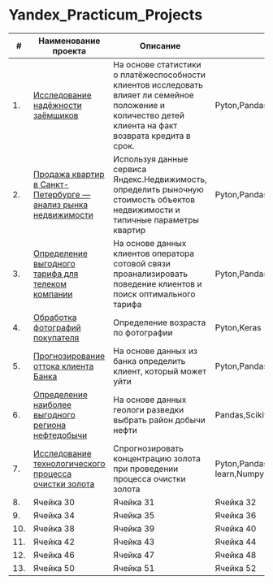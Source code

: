 # Yandex_Practicum_Projects

| # | Наименование проекта | Описание | Стек |
| ----------- | ----------- | ----------- | ----------- |
| 1.  | [Исследование надёжности заёмщиков](/Nadezhnost-zaimshikov) | На основе статистики о платёжеспособности клиентов исследовать влияет ли семейное положение и количество детей клиента на факт возврата кредита в срок.| Pyton,Pandas  |
| 2.  | [Продажа квартир в Санкт-Петербурге — анализ рынка недвижимости](/price_flat)  |Используя данные сервиса Яндекс.Недвижимость, определить рыночную стоимость объектов недвижимости и типичные параметры квартир| Pyton,Pandas,Matplotlib  |
| 3.   | [Определение выгодного тарифа для телеком компании](/Reccomend_tariff)   | На основе данных клиентов оператора сотовой связи проанализировать поведение клиентов и поиск оптимального тарифа   | Pyton,Pandas,Matplotlib,NumPy,SciPy   |
| 4.   | [Обработка фотографий покупателя](/Age_byers-Computer_vision)   | Определение возраста по фотографии   | Pyton,Keras   |
| 5.   | [Прогнозирование оттока клиента Банка](/ottok_client)   | На основе данных из банка определить клиент, который может уйти   | Pyton,Pandas,Matplotlib,Scikit-learn   |
| 6.   | [Определение наиболее выгодного региона нефтедобычи](/Place-for-oil%20)   | На основе данных геологи разведки выбрать район добычи нефти   | Pandas,Scikit-learn,Bootstrap   |
| 7.   | [Исследование технологического процесса очистки золота](/Vosstanovlenie_Ruda)   | Спрогнозировать концентрацию золота при проведении процесса очистки золота  |Pyton,Pandas,Matplotlib,Scikit-learn,Numpy    |
| 8.   | Ячейка 30   | Ячейка 31   | Ячейка 32   |
| 9.   | Ячейка 34   | Ячейка 35   | Ячейка 36   |
| 10.   | Ячейка 38   | Ячейка 39   | Ячейка 40   |
| 11.   | Ячейка 42   | Ячейка 43   | Ячейка 44   |
| 12.   | Ячейка 46   | Ячейка 47   | Ячейка 48   |
| 13.   | Ячейка 50   | Ячейка 51   | Ячейка 52   |
